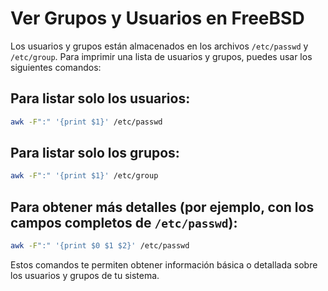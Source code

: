 # Ver Grupos y Usuarios en FreeBSD

Los usuarios y grupos están almacenados en los archivos `/etc/passwd` y `/etc/group`. Para imprimir una lista de usuarios y grupos, puedes usar los siguientes comandos:

## Para listar solo los usuarios:

```bash
awk -F":" '{print $1}' /etc/passwd
```

## Para listar solo los grupos:

```bash
awk -F":" '{print $1}' /etc/group
```

## Para obtener más detalles (por ejemplo, con los campos completos de `/etc/passwd`):

```bash
awk -F":" '{print $0 $1 $2}' /etc/passwd
```

Estos comandos te permiten obtener información básica o detallada sobre los usuarios y grupos de tu sistema.

